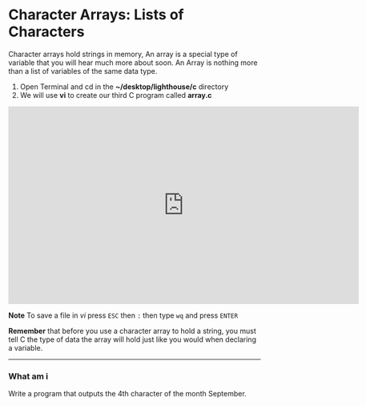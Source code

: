 # Character Arrays: Lists of Characters

Character arrays hold strings in memory, An array is a special type of variable that you will hear much more about soon. An Array is nothing more than a list of variables of the same data type.

1. Open Terminal and cd in the **~/desktop/lighthouse/c** directory
2. We will use **vi** to create our third C program called **array.c**

<iframe width="700" height="394" src="https://www.youtube.com/embed/O0A8EX9S5tw?showinfo=0" frameborder="0" allowfullscreen></iframe>

**Note** To save a file in *vi* press `ESC` then `:` then type `wq` and press `ENTER`

**Remember** that before you use a character array to hold a string, you must tell C the type of data the array will hold just like you would when declaring a variable.

----
### What am i

Write a program that outputs the 4th character of the month September.
